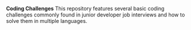 **Coding Challenges**
This repository features several basic coding challenges commonly found in junior developer job interviews and how to solve them in multiple languages. 

